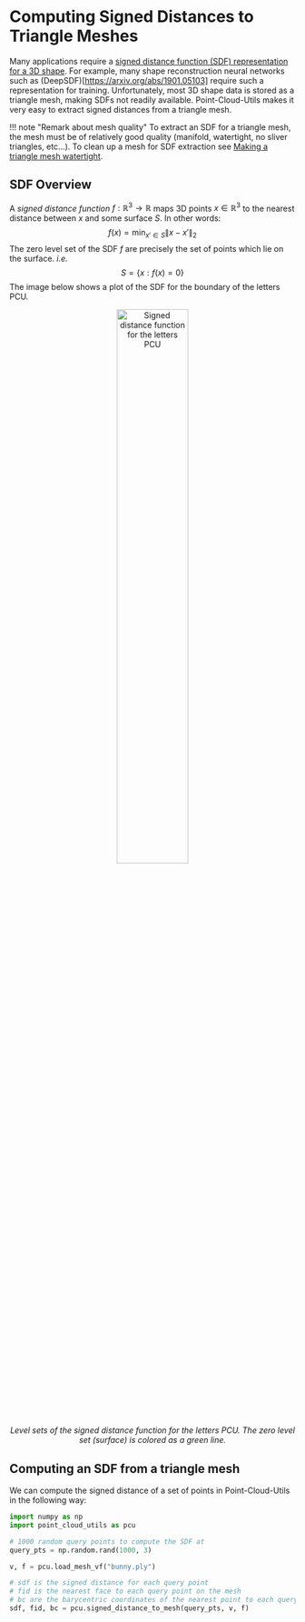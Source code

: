 # Computing Signed Distances to Triangle Meshes
Many applications require a [signed distance function (SDF) representation for a 3D shape](https://en.wikipedia.org/wiki/Signed_distance_function). For example, many shape reconstruction neural networks such as (DeepSDF)[https://arxiv.org/abs/1901.05103] require such a representation for training. Unfortunately, most 3D shape data is stored as a triangle mesh, making SDFs not readily available. Point-Cloud-Utils makes it very easy to extract signed distances from a triangle mesh. 

!!! note "Remark about mesh quality"
    To extract an SDF for a triangle mesh, the mesh must be of relatively good quality (manifold, watertight, no sliver triangles, etc...). To clean up a mesh for SDF extraction see [Making a triangle mesh watertight](sections/watertight_mesh.md).

## SDF Overview
A *signed distance function* $f : \mathbb{R}^3 \rightarrow \mathbb{R}$ maps 3D points $x \in \mathbb{R}^3$ to the nearest distance between $x$ and some surface $S$. In other words:
$$
f(x) = \min_{x' \in S} \|x - x'\|_2
$$
The zero level set of the SDF $f$ are precisely the set of points which lie on the surface. *i.e.*
$$
S = \{x : f(x) = 0\}
$$
The image below shows a plot of the SDF for the boundary of the letters PCU. 
<p align="center">
    <img src="../../imgs/pcu_sdf.png" alt="Signed distance function for the letters PCU" style="width:50%">
    <figcaption style="text-align: center; font-style: italic;">Level sets of the signed distance function for the letters PCU. The zero level set (surface) is colored as a green line.</figcaption>
</div>
</p>

## Computing an SDF from a triangle mesh
We can compute the signed distance of a set of points in Point-Cloud-Utils in the following way:
```python
import numpy as np
import point_cloud_utils as pcu

# 1000 random query points to compute the SDF at
query_pts = np.random.rand(1000, 3)

v, f = pcu.load_mesh_vf("bunny.ply")

# sdf is the signed distance for each query point
# fid is the nearest face to each query point on the mesh
# bc are the barycentric coordinates of the nearest point to each query point within the face
sdf, fid, bc = pcu.signed_distance_to_mesh(query_pts, v, f)
```

